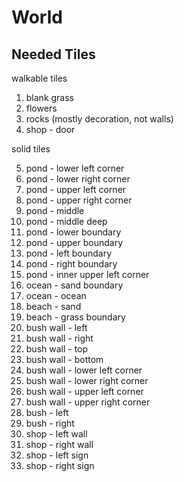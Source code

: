# World

## Needed Tiles

walkable tiles

1. blank grass
2. flowers
3. rocks (mostly decoration, not walls)
4. shop - door

solid tiles

5. pond - lower left corner
6. pond - lower right corner
7. pond - upper left corner
8. pond - upper right corner
9. pond - middle
10. pond - middle deep
11. pond - lower boundary
12. pond - upper boundary
13. pond - left boundary
14. pond - right boundary
15. pond - inner upper left corner
16. ocean - sand boundary
17. ocean - ocean
18. beach - sand
19. beach - grass boundary
20. bush wall - left
21. bush wall - right
22. bush wall - top
23. bush wall - bottom
24. bush wall - lower left corner
25. bush wall - lower right corner
26. bush wall - upper left corner 
27. bush wall - upper right corner
28. bush - left
29. bush - right
30. shop - left wall
31. shop - right wall
32. shop - left sign
33. shop - right sign




